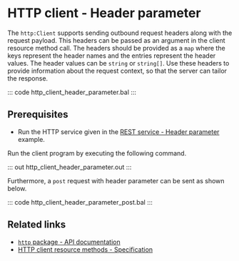 # HTTP client - Header parameter

The `http:Client` supports sending outbound request headers along with the request payload.
This headers can be passed as an argument in the client resource method call. The headers should be provided as a `map` where the keys represent the header names and the entries represent the header values. The header values can be `string` or `string[]`.
Use these headers to provide information about the request context, so that the server can tailor the response.

::: code http_client_header_parameter.bal :::

## Prerequisites
- Run the HTTP service given in the [REST service - Header parameter](/learn/by-example/http-header-parameter/) example.

Run the client program by executing the following command.

::: out http_client_header_parameter.out :::

Furthermore, a `post` request with header parameter can be sent as shown below.

::: code http_client_header_parameter_post.bal :::

## Related links
- [`http` package - API documentation](https://lib.ballerina.io/ballerina/http/latest/)
- [HTTP client resource methods - Specification](/spec/http/#2423-resource-methods)
